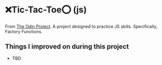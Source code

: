 # ❌Tic-Tac-Toe⭕️ (js)
From [The Odin Project](https://www.theodinproject.com/lessons/javascript-tic-tac-toe). A project designed to practice JS skills. Specifically, Factory Functions.

## Things I improved on during this project
- TBD
